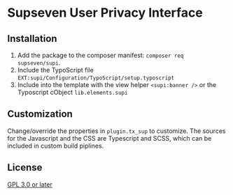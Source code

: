 # Supseven User Privacy Interface

## Installation

1. Add the package to the composer manifest: `composer req supseven/supi`.
2. Include the TypoScript file `EXT:supi/Configuration/TypoScript/setup.typoscript`
3. Include into the template with the view helper `<supi:banner />` or the Typoscript cObject `lib.elements.supi`

## Customization

Change/override the properties in `plugin.tx_sup` to customize. The sources for the Javascript and the CSS 
are Typescript and SCSS, which can be included in custom build piplines. 

## License

[GPL 3.0 or later](LICENSE)

